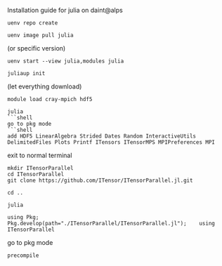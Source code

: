 Installation guide for julia on daint@alps
```shell
uenv repo create
```
```shell
uenv image pull julia
```
(or specific version)
```shell
uenv start --view julia,modules julia
```
```shell
juliaup init
```
(let everything download)
```shell
module load cray-mpich hdf5
```
```shell
julia
```shell
go to pkg mode
```shell
add HDF5 LinearAlgebra Strided Dates Random InteractiveUtils DelimitedFiles Plots Printf ITensors ITensorMPS MPIPreferences MPI
```
exit to normal terminal
```shell
mkdir ITensorParallel
cd ITensorParallel
git clone https://github.com/ITensor/ITensorParallel.jl.git
```
```shell
cd ..
```
```shell
julia
```
```shell
using Pkg;    Pkg.develop(path="./ITensorParallel/ITensorParallel.jl");    using ITensorParallel
```
go to pkg mode
```shell
precompile
```
